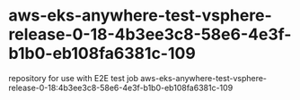 # aws-eks-anywhere-test-vsphere-release-0-18-4b3ee3c8-58e6-4e3f-b1b0-eb108fa6381c-109
repository for use with E2E test job aws-eks-anywhere-test-vsphere-release-0-18:4b3ee3c8-58e6-4e3f-b1b0-eb108fa6381c-109
